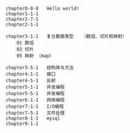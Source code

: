#
    chapter0-0-0   Hello world!
    chapter1-1-1   
    chapter2-7-1   
    chapter2-1-1   
    
    chapter3-1-1   复合数据类型   （数组、切片和映射）
        01 数组
        03 切片
        05 映射 （map）
        
    chapter3-5-1   结构体与方法
    chapter4-1-1   接口
    chapter4-5-1   反射
    chapter5-1-1   并发编程
    chapter5-5-1   并发编程
    chapter6-1-1   网络编程
    chapter7-1-1   I/O编程
    chapter7-5-1   文件处理
    chapter8-1-1   mysql 
    chapter9-1-1   
    

